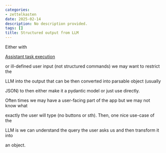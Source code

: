 ```yaml
---
categories:
- zettelkasten
date: 2025-02-14
description: No description provided.
tags: []
title: Structured output from LLM
---
```


Either with

[Assistant task execution](Assistant%20task%20execution.md)

or ill-defined user input (not structured commands) we may want to restrict the

LLM into the output that can be then converted into parsable object (usually

JSON) to then either make it a pydantic model or just use directly.

Often times we may have a user-facing part of the app but we may not know what

exactly the user will type (no buttons or sth). Then, one nice use-case of the

LLM is we can understand the query the user asks us and then transform it into

an object.